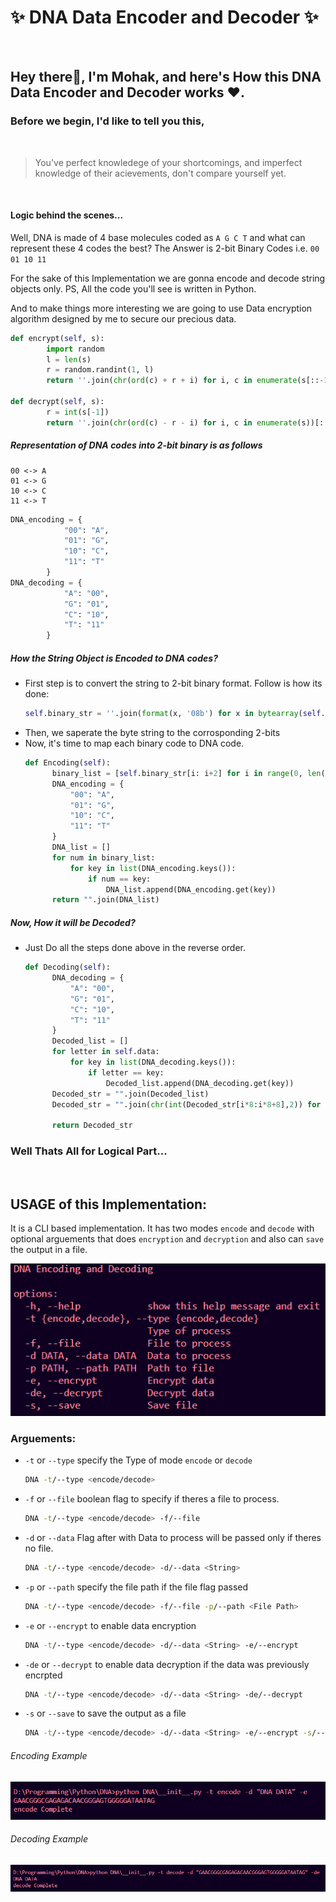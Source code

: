 # ✨ DNA Data Encoder and Decoder ✨

<br>

## Hey there👋, I'm Mohak, and here's How this DNA Data Encoder and Decoder works :heart:.

### Before we begin, I'd like to tell you this,

<br>

> You've perfect knowledege of your shortcomings, and imperfect knowledge of their acievements, don't compare yourself yet.

<br>

#### Logic behind the scenes...

Well, DNA is made of 4 base molecules coded as `A G C T` and what can represent these 4 codes the best? The Answer is 2-bit Binary Codes i.e. `00 01 10 11` 

For the sake of this Implementation we are gonna encode and decode string objects only. PS, All the code you'll see is written in Python.

And to make things more interesting we are going to use Data encryption algorithm designed by me to secure our precious data.

```py
def encrypt(self, s):
        import random
        l = len(s)
        r = random.randint(1, l)
        return ''.join(chr(ord(c) + r + i) for i, c in enumerate(s[::-1]))+str(r)

def decrypt(self, s):
        r = int(s[-1])
        return ''.join(chr(ord(c) - r - i) for i, c in enumerate(s))[::-1][1:]
```

##### Representation of DNA codes into 2-bit binary is as follows

```
00 <-> A
01 <-> G
10 <-> C
11 <-> T
```

```py
DNA_encoding = {
            "00": "A",
            "01": "G",
            "10": "C",
            "11": "T"
        } 
DNA_decoding = {
            "A": "00",
            "G": "01",
            "C": "10",
            "T": "11"
        }
```

##### How the String Object is Encoded to DNA codes?

- First step is to convert the string to 2-bit binary format. Follow is how its done:
  ```py
  self.binary_str = ''.join(format(x, '08b') for x in bytearray(self.data, 'utf-8'))
  ```
- Then, we saperate the byte string to the corrosponding 2-bits 
- Now, it's time to map each binary code to DNA code.
  ```py
  def Encoding(self):
        binary_list = [self.binary_str[i: i+2] for i in range(0, len(self.binary_str), 2)]
        DNA_encoding = {
            "00": "A",
            "01": "G",
            "10": "C",
            "11": "T"
        } 
        DNA_list = []
        for num in binary_list:
            for key in list(DNA_encoding.keys()):
                if num == key:
                    DNA_list.append(DNA_encoding.get(key))
        return "".join(DNA_list)
  ```

##### Now, How it will be Decoded?
- Just Do all the steps done above in the reverse order.
  ```py
  def Decoding(self):
        DNA_decoding = {
            "A": "00",
            "G": "01",
            "C": "10",
            "T": "11"
        }
        Decoded_list = []
        for letter in self.data:
            for key in list(DNA_decoding.keys()):
                if letter == key:
                    Decoded_list.append(DNA_decoding.get(key))
        Decoded_str = "".join(Decoded_list)
        Decoded_str = "".join(chr(int(Decoded_str[i*8:i*8+8],2)) for i in range(len(Decoded_str)//8))

        return Decoded_str
  ```

### Well Thats All for Logical Part...

<br>

## USAGE of this Implementation:

It is a CLI based implementation. It has two modes `encode` and `decode` with optional arguements that does `encryption` and `decryption` and also can `save` the output in a file.

![USAGE](usage.png)

### Arguements:

- `-t` or `--type` specify the Type of mode `encode` or `decode`
  ```bash
  DNA -t/--type <encode/decode>
  ```
- `-f` or `--file` boolean flag to specify if theres a file to process.
  ```bash
  DNA -t/--type <encode/decode> -f/--file
  ```
- `-d` or `--data` Flag after with Data to process will be passed only if theres no file.
  ```bash
  DNA -t/--type <encode/decode> -d/--data <String>
  ```
- `-p` or `--path` specify the file path if the file flag passed
  ```bash
  DNA -t/--type <encode/decode> -f/--file -p/--path <File Path>
  ```
- `-e` or `--encrypt` to enable data encryption
  ```bash
  DNA -t/--type <encode/decode> -d/--data <String> -e/--encrypt
  ```
- `-de` or `--decrypt` to enable data decryption if the data was previously encrpted
  ```bash
  DNA -t/--type <encode/decode> -d/--data <String> -de/--decrypt
  ```
- `-s` or `--save` to save the output as a file
  ```bash
  DNA -t/--type <encode/decode> -d/--data <String> -e/--encrypt -s/--save
  ```
###### Encoding Example
![Example_encode](Example_Encode.png)
###### Decoding Example
![Example_encode](Example_Decode.png)

